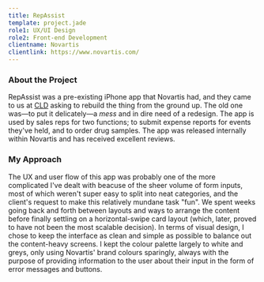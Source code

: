 ```yaml
---
title: RepAssist
template: project.jade
role1: UX/UI Design
role2: Front-end Development
clientname: Novartis
clientlink: https://www.novartis.com/
---
```


### About the Project
RepAssist was a pre-existing iPhone app that Novartis had, and they came to us at <a href="http://creativelicencedigital.com/" target="_blank" class="highlighted">CLD</a> asking to rebuild the thing from the ground up. The old one was&mdash;to put it delicately&mdash;a <em>mess</em> and in dire need of a redesign.
The app is used by sales reps for two functions; to submit expense reports for events they've held, and to order drug samples.
The app was released internally within Novartis and has received excellent reviews.

### My Approach
The UX and user flow of this app was probably one of the more complicated I've dealt with beacuse of the sheer volume of form inputs, most of which weren't super easy to split into neat categories, and the client's request to make this relatively mundane task "fun". We spent weeks going back and forth between layouts and ways to arrange the content before finally settling on a horizontal-swipe card layout (which, later, proved to have not been the most scalable decision).
In terms of visual design, I chose to keep the interface as clean and simple as possible to balance out the content-heavy screens. I kept the colour palette largely to white and greys, only using Novartis' brand colours sparingly, always with the purpose of providing information to the user about their input in the form of error messages and buttons.